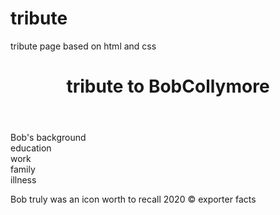 # tribute
tribute page based on html and css 
<!DOCTYPE html>
<html>
 <head>
  <title>tribute page</title>
   </head>
  <body>
  <header> <h1>tribute to BobCollymore</h1>
   </header>
  <main> <article> <p>Bob's background <br>
              education <br>
              work<br>
             family<br>
             illness</p>
    </article>
   </main>
  <footer><p>Bob truly was an icon worth to recall 
  2020 © exporter facts</p></footer>
  </body>

</html>
